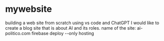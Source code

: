 # mywebsite
building a web site from scratch using vs code and ChatGPT
I would like to create a blog site that is about AI and its roles.
name of the site: ai-politico.com
firebase deploy --only hosting

